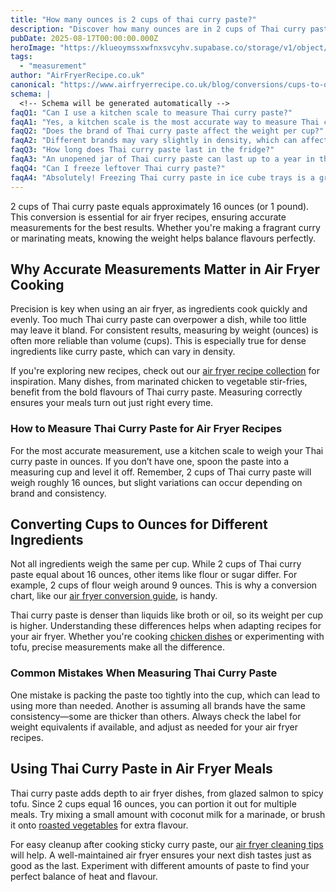 ```yaml
---
title: "How many ounces is 2 cups of thai curry paste?"
description: "Discover how many ounces are in 2 cups of Thai curry paste for perfect air fryer recipes. Get accurate conversions and cooking tips today!"
pubDate: 2025-08-17T00:00:00.000Z
heroImage: "https://klueoymssxwfnxsvcyhv.supabase.co/storage/v1/object/public/Shmucket/how-many-ounces-is-2-cups-of-thai-curry-paste.webp"
tags:
  - "measurement"
author: "AirFryerRecipe.co.uk"
canonical: "https://www.airfryerrecipe.co.uk/blog/conversions/cups-to-ounces/how-many-ounces-is-2-cups-of-thai-curry-paste"
schema: |
  <!-- Schema will be generated automatically -->
faqQ1: "Can I use a kitchen scale to measure Thai curry paste?"
faqA1: "Yes, a kitchen scale is the most accurate way to measure Thai curry paste. Simply place your container on the scale, tare it to zero, then add the paste until you reach 16 ounces for 2 cups. This method eliminates guesswork and ensures consistency in your air fryer recipes."
faqQ2: "Does the brand of Thai curry paste affect the weight per cup?"
faqA2: "Different brands may vary slightly in density, which can affect the weight per cup. Thicker pastes will weigh more, while looser ones may be lighter. Always check the label for specific weight conversions if precision is crucial for your dish."
faqQ3: "How long does Thai curry paste last in the fridge?"
faqA3: "An unopened jar of Thai curry paste can last up to a year in the fridge. Once opened, it’s best used within 3–4 months for optimal flavour. Store it in an airtight container to prevent drying out or absorbing other odours."
faqQ4: "Can I freeze leftover Thai curry paste?"
faqA4: "Absolutely! Freezing Thai curry paste in ice cube trays is a great way to portion it for future use. Once frozen, transfer the cubes to a sealed bag. They’ll keep for up to 6 months, ready to enhance your next air fryer meal."
---
```

<p>2 cups of Thai curry paste equals approximately 16 ounces (or 1 pound). This conversion is essential for air fryer recipes, ensuring accurate measurements for the best results. Whether you're making a fragrant curry or marinating meats, knowing the weight helps balance flavours perfectly.</p>  

<h2>Why Accurate Measurements Matter in Air Fryer Cooking</h2>  
<p>Precision is key when using an air fryer, as ingredients cook quickly and evenly. Too much Thai curry paste can overpower a dish, while too little may leave it bland. For consistent results, measuring by weight (ounces) is often more reliable than volume (cups). This is especially true for dense ingredients like curry paste, which can vary in density.</p>  
<p>If you're exploring new recipes, check out our <a href=https://www.airfryerrecipe.co.uk/recipes>air fryer recipe collection</a> for inspiration. Many dishes, from marinated chicken to vegetable stir-fries, benefit from the bold flavours of Thai curry paste. Measuring correctly ensures your meals turn out just right every time.</p>  

<h3>How to Measure Thai Curry Paste for Air Fryer Recipes</h3>  
<p>For the most accurate measurement, use a kitchen scale to weigh your Thai curry paste in ounces. If you don’t have one, spoon the paste into a measuring cup and level it off. Remember, 2 cups of Thai curry paste will weigh roughly 16 ounces, but slight variations can occur depending on brand and consistency.</p>  

<h2>Converting Cups to Ounces for Different Ingredients</h2>  
<p>Not all ingredients weigh the same per cup. While 2 cups of Thai curry paste equal about 16 ounces, other items like flour or sugar differ. For example, 2 cups of flour weigh around 9 ounces. This is why a conversion chart, like our <a href=https://www.airfryerrecipe.co.uk/air-fryer-conversion-chart>air fryer conversion guide</a>, is handy.</p>  
<p>Thai curry paste is denser than liquids like broth or oil, so its weight per cup is higher. Understanding these differences helps when adapting recipes for your air fryer. Whether you're cooking <a href=https://www.airfryerrecipe.co.uk/recipe-category/chicken>chicken dishes</a> or experimenting with tofu, precise measurements make all the difference.</p>  

<h3>Common Mistakes When Measuring Thai Curry Paste</h3>  
<p>One mistake is packing the paste too tightly into the cup, which can lead to using more than needed. Another is assuming all brands have the same consistency—some are thicker than others. Always check the label for weight equivalents if available, and adjust as needed for your air fryer recipes.</p>  

<h2>Using Thai Curry Paste in Air Fryer Meals</h2>  
<p>Thai curry paste adds depth to air fryer dishes, from glazed salmon to spicy tofu. Since 2 cups equal 16 ounces, you can portion it out for multiple meals. Try mixing a small amount with coconut milk for a marinade, or brush it onto <a href=https://www.airfryerrecipe.co.uk/recipe-category/vegetables>roasted vegetables</a> for extra flavour.</p>  
<p>For easy cleanup after cooking sticky curry paste, our <a href=https://www.airfryerrecipe.co.uk/air-fryer-cleaner>air fryer cleaning tips</a> will help. A well-maintained air fryer ensures your next dish tastes just as good as the last. Experiment with different amounts of paste to find your perfect balance of heat and flavour.</p>

